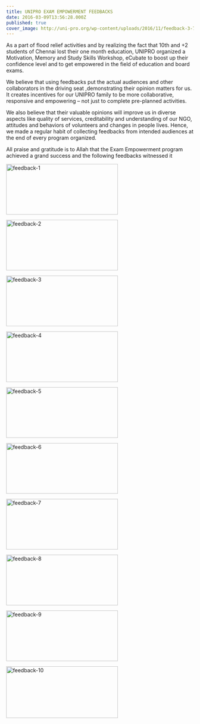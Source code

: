 ```yaml
---
title: UNIPRO EXAM EMPOWERMENT FEEDBACKS
date: 2016-03-09T13:56:28.000Z
published: true
cover_image: http://uni-pro.org/wp-content/uploads/2016/11/feedback-3-730x340.png
---
```


As a part of flood relief activities and by realizing the fact that 10th and +2 students of Chennai lost their one month education, UNIPRO organized a Motivation, Memory and Study Skills Workshop, eCubate to boost up their confidence level and to get empowered in the field of education and board exams.

We believe that using feedbacks put the actual audiences and other collaborators in the driving seat ,demonstrating their opinion matters for us. It creates incentives for our UNIPRO family to be more collaborative, responsive and empowering – not just to complete pre-planned activities.

We also believe that their valuable opinions will improve us in diverse aspects like quality of services, creditability and understanding of our NGO, attitudes and behaviors of volunteers and changes in people lives. Hence, we made a regular habit of collecting feedbacks from intended audiences at the end of every program organized.

All praise and gratitude is to Allah that the Exam Empowerment program achieved a grand success and the following feedbacks witnessed it

<p><img src="http://uni-pro.org/wp-content/uploads/2016/11/feedback-1-300x136.png" alt="feedback-1" width="300" height="136" class="alignnone size-medium wp-image-151" srcset="http://uni-pro.org/wp-content/uploads/2016/11/feedback-1-300x136.png 300w, http://uni-pro.org/wp-content/uploads/2016/11/feedback-1-768x348.png 768w, http://uni-pro.org/wp-content/uploads/2016/11/feedback-1.png 817w" sizes="(max-width: 300px) 100vw, 300px"></p>
<p><img src="http://uni-pro.org/wp-content/uploads/2016/11/feedback-2-300x136.png" alt="feedback-2" width="300" height="136" class="alignnone size-medium wp-image-152" srcset="http://uni-pro.org/wp-content/uploads/2016/11/feedback-2-300x136.png 300w, http://uni-pro.org/wp-content/uploads/2016/11/feedback-2-768x348.png 768w, http://uni-pro.org/wp-content/uploads/2016/11/feedback-2.png 817w" sizes="(max-width: 300px) 100vw, 300px"></p>
<p><img src="http://uni-pro.org/wp-content/uploads/2016/11/feedback-3-300x136.png" alt="feedback-3" width="300" height="136" class="alignnone size-medium wp-image-153" srcset="http://uni-pro.org/wp-content/uploads/2016/11/feedback-3-300x136.png 300w, http://uni-pro.org/wp-content/uploads/2016/11/feedback-3-768x348.png 768w, http://uni-pro.org/wp-content/uploads/2016/11/feedback-3.png 817w" sizes="(max-width: 300px) 100vw, 300px"></p>
<p><img src="http://uni-pro.org/wp-content/uploads/2016/11/feedback-4-300x136.png" alt="feedback-4" width="300" height="136" class="alignnone size-medium wp-image-154" srcset="http://uni-pro.org/wp-content/uploads/2016/11/feedback-4-300x136.png 300w, http://uni-pro.org/wp-content/uploads/2016/11/feedback-4-768x348.png 768w, http://uni-pro.org/wp-content/uploads/2016/11/feedback-4.png 817w" sizes="(max-width: 300px) 100vw, 300px"></p>
<p><img src="http://uni-pro.org/wp-content/uploads/2016/11/feedback-5-300x136.png" alt="feedback-5" width="300" height="136" class="alignnone size-medium wp-image-155" srcset="http://uni-pro.org/wp-content/uploads/2016/11/feedback-5-300x136.png 300w, http://uni-pro.org/wp-content/uploads/2016/11/feedback-5-768x348.png 768w, http://uni-pro.org/wp-content/uploads/2016/11/feedback-5.png 817w" sizes="(max-width: 300px) 100vw, 300px"></p>
<p><img src="http://uni-pro.org/wp-content/uploads/2016/11/feedback-6-300x136.png" alt="feedback-6" width="300" height="136" class="alignnone size-medium wp-image-156" srcset="http://uni-pro.org/wp-content/uploads/2016/11/feedback-6-300x136.png 300w, http://uni-pro.org/wp-content/uploads/2016/11/feedback-6-768x348.png 768w, http://uni-pro.org/wp-content/uploads/2016/11/feedback-6.png 817w" sizes="(max-width: 300px) 100vw, 300px"></p>
<p><img src="http://uni-pro.org/wp-content/uploads/2016/11/feedback-7-300x136.png" alt="feedback-7" width="300" height="136" class="alignnone size-medium wp-image-157" srcset="http://uni-pro.org/wp-content/uploads/2016/11/feedback-7-300x136.png 300w, http://uni-pro.org/wp-content/uploads/2016/11/feedback-7-768x348.png 768w, http://uni-pro.org/wp-content/uploads/2016/11/feedback-7.png 817w" sizes="(max-width: 300px) 100vw, 300px"></p>
<p><img src="http://uni-pro.org/wp-content/uploads/2016/11/feedback-8-300x136.png" alt="feedback-8" width="300" height="136" class="alignnone size-medium wp-image-158" srcset="http://uni-pro.org/wp-content/uploads/2016/11/feedback-8-300x136.png 300w, http://uni-pro.org/wp-content/uploads/2016/11/feedback-8-768x348.png 768w, http://uni-pro.org/wp-content/uploads/2016/11/feedback-8.png 817w" sizes="(max-width: 300px) 100vw, 300px"></p>
<p><img src="http://uni-pro.org/wp-content/uploads/2016/11/feedback-9-300x136.png" alt="feedback-9" width="300" height="136" class="alignnone size-medium wp-image-159" srcset="http://uni-pro.org/wp-content/uploads/2016/11/feedback-9-300x136.png 300w, http://uni-pro.org/wp-content/uploads/2016/11/feedback-9-768x348.png 768w, http://uni-pro.org/wp-content/uploads/2016/11/feedback-9.png 817w" sizes="(max-width: 300px) 100vw, 300px"></p>
<p><img src="http://uni-pro.org/wp-content/uploads/2016/11/feedback-10-300x139.png" alt="feedback-10" width="300" height="139" class="alignnone size-medium wp-image-160" srcset="http://uni-pro.org/wp-content/uploads/2016/11/feedback-10-300x139.png 300w, http://uni-pro.org/wp-content/uploads/2016/11/feedback-10-768x355.png 768w, http://uni-pro.org/wp-content/uploads/2016/11/feedback-10-730x340.png 730w, http://uni-pro.org/wp-content/uploads/2016/11/feedback-10-500x233.png 500w, http://uni-pro.org/wp-content/uploads/2016/11/feedback-10.png 817w" sizes="(max-width: 300px) 100vw, 300px"></p>


